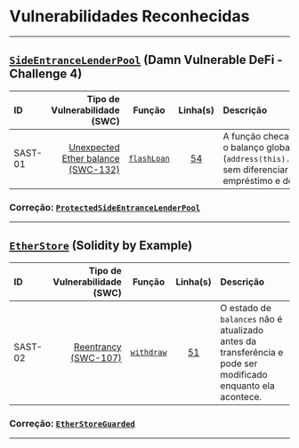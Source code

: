 # Vulnerabilidades Reconhecidas

---

## [`SideEntranceLenderPool`](./vulnerable/SideEntrance.sol) (Damn Vulnerable DeFi - Challenge 4)

| ID | Tipo de Vulnerabilidade (SWC) | Função | Linha(s) | Descrição |
| :- | ----------------------------: | :----: | :------: | :-------- |
| SAST-01 | [Unexpected Ether balance (SWC-132)](https://swcregistry.io/docs/SWC-132/) | [`flashLoan`](./vulnerable/SideEntrance.sol#L49-L57) | [54](./vulnerable/SideEntrance.sol#L54) | A função checa somente o balanço global (`address(this).balance`), sem diferenciar entre empréstimo e depósito. |

### Correção: [`ProtectedSideEntranceLenderPool`](./vulnerable/SideEntrance.sol#L60-L77)

---

## [`EtherStore`](./vulnerable/ReEntrancy.sol) (Solidity by Example)

| ID | Tipo de Vulnerabilidade (SWC) | Função | Linha(s) | Descrição |
| :- | ----------------------------: | :----: | :------: | :-------- |
| SAST-02 | [Reentrancy (SWC-107)](https://swcregistry.io/docs/SWC-107/) | [`withdraw`](./vulnerable/ReEntrancy.sol#L44-L52) | [51](./vulnerable/ReEntrancy.sol#L51) | O estado de `balances` não é atualizado antes da transferência e pode ser modificado enquanto ela acontece. |

### Correção: [`EtherStoreGuarded`](./vulnerable/ReEntrancy.sol#L60-L78)

---
